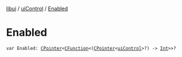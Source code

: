 [libui](../index.md) / [uiControl](index.md) / [Enabled](./-enabled.md)

# Enabled

`var Enabled: `[`CPointer`](../../kotlinx.cinterop/-c-pointer/index.md)`<`[`CFunction`](../../kotlinx.cinterop/-c-function/index.md)`<(`[`CPointer`](../../kotlinx.cinterop/-c-pointer/index.md)`<`[`uiControl`](index.md)`>?) -> `[`Int`](https://kotlinlang.org/api/latest/jvm/stdlib/kotlin/-int/index.html)`>>?`
